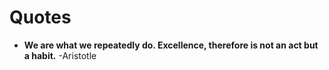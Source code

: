 # Quotes

* **We are what we repeatedly do. Excellence, therefore is not an act but a habit.** -Aristotle

